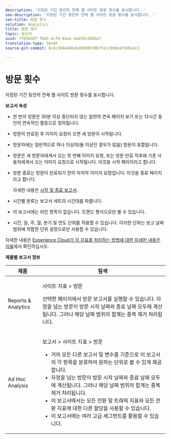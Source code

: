 ```yaml
---
description: '지정된 기간 동안의 전체 웹 사이트 방문 횟수를 표시합니다. '
seo-description: '지정된 기간 동안의 전체 웹 사이트 방문 횟수를 표시합니다. '
seo-title: 방문 횟수
solution: Analytics
title: 방문 횟수
topic: 보고서
uuid: ff65bddf-fb65-4cf0-8aae-4ab59c2bb0a7
translation-type: tm+mt
source-git-commit: 8c4c368a84ba5499d85f0b7512c99de47ddb14c2

---
```



# 방문 횟수

지정된 기간 동안의 전체 웹 사이트 방문 횟수를 표시합니다. 

**보고서 속성**

* 한 번의 방문은 30분 이상 중단되지 않는 일련의 연속 페이지 보기 또는 12시간 동안의 연속적인 활동으로 정의됩니다.
* 방문이 만료된 후 이미지 요청이 오면 새 방문이 시작됩니다.
* 방문자에는 일반적으로 하나 이상의(둘 이상인 경우가 많음) 방문이 포함됩니다.
* 방문은 새 방문자에게서 오는 첫 번째 이미지 요청, 또는 방문 만료 직후에 기존 사용자에게서 오는 이미지 요청으로 시작됩니다. 이것을 시작 페이지라고 합니다.
* 방문 종료는 방문이 만료되기 전의 마지막 이미지 요청입니다. 이것을 종료 페이지라고 합니다.

   자세한 내용은 [시작 및 종료 보고서](/help/components/c-variables/dimensionslist/reports-entries-exits.md).
* 시간별 분류는 보고서 세트의 시간대를 따릅니다.
* 이 보고서에는 라인 항목이 없습니다. 트렌드 형식으로만 볼 수 있습니다.
* 시간, 일, 주, 월, 분기 및 연도 단위를 적용할 수 있습니다. 이러한 단위는 보고 날짜 범위에 적합한 단위 설정으로만 사용할 수 있습니다.

자세한 내용은 [Experience Cloud가 이 지표를 처리하는 방법에 대한 자세한 내용은 지표](/help/components/c-variables/c-metrics/metrics-visit.md)에서 확인하십시오.

**제품별 보고서 정보**

<table id="table_3138CA443CAC4F55838216E8B8786EE2"> 
 <thead> 
  <tr> 
   <th colname="col1" class="entry"> 제품 </th> 
   <th colname="col2" class="entry"> 탐색 </th> 
  </tr> 
 </thead>
 <tbody> 
  <tr> 
   <td colname="col1"> <p> Reports &amp; Analytics </p> </td> 
   <td colname="col2"> <p> <span class="uicontrol"> 사이트 지표</span> &gt; <span class="uicontrol">방문</span> </p> <p>선택한 페이지에서 <span class="wintitle">방문 보고서</span>를 실행할 수 있습니다. 자정을 넘는 방문이 방문 시작 날짜와 종료 날짜 모두에 계산됩니다. 그러나 해당 날짜 범위의 합계는 중복 제거 처리됩니다. </p> </td> 
  </tr> 
  <tr> 
   <td colname="col1"> <p> Ad Hoc Analysis </p> </td> 
   <td colname="col2"> <p> <span class="uicontrol"> 보고서</span> &gt; <span class="uicontrol">사이트 지표</span> &gt; <span class="uicontrol">방문</span> </p> 
    <ul id="ul_73FEE02C129041D6A63F2DB07676960F"> 
     <li id="li_CC3BB22DE97941EB8032BE4421FFC173"> 거의 모든 다른 보고서 및 변수를 기준으로 이 보고서의 각 항목을 분류하여 원하는 단위로 볼 수 있게 제공합니다. </li> 
     <li id="li_D53D480D73264D47945C9E1202B7BD4F">자정을 넘는 방문이 방문 시작 날짜와 종료 날짜 모두에 계산됩니다. 그러나 해당 날짜 범위의 합계는 중복 제거 처리됩니다. </li> 
     <li id="li_B8BCC584F95B407DB87F5EA57CC88F62">이 보고서에서는 모든 전환 및 트래픽 지표와 모든 전환 지표에 대한 다른 할당을 사용할 수 있습니다. </li> 
     <li id="li_0F342D3DCFF44ABAB79BD0F9E7F43E1E">이 보고서에는 여러 고급 세그먼트를 활용할 수 있습니다. </li> 
    </ul> </td> 
  </tr> 
 </tbody> 
</table>

